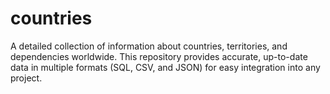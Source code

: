 # countries
A detailed collection of information about countries, territories, and dependencies worldwide. This repository provides accurate, up-to-date data in multiple formats (SQL, CSV, and JSON) for easy integration into any project.
